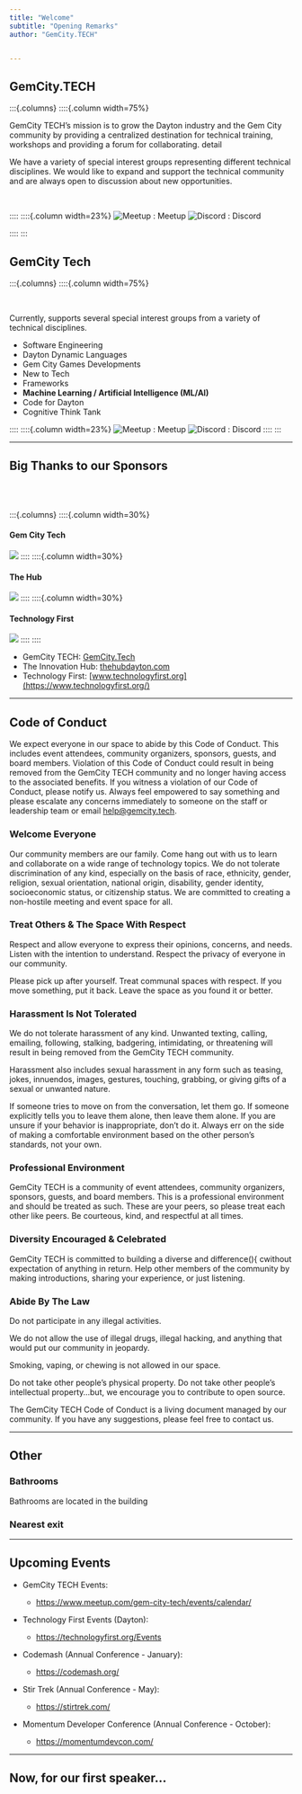```yaml
---
title: "Welcome"
subtitle: "Opening Remarks"
author: "GemCity.TECH"


---
```


## GemCity.TECH

:::{.columns}
::::{.column width=75%}

GemCity TECH’s mission is to grow the Dayton industry and the Gem City community by providing a centralized destination for technical training, workshops and providing a forum for collaborating. detail

We have a variety of special interest groups representing different technical disciplines. We would like to expand and support the technical community and are always open to discussion about new opportunities.

<br>



::::
::::{.column width=23%}
![Meetup](./img/GemCity_meetup_qr.png)
: Meetup
![Discord](./img/gemcity_discord_qr.png)
: Discord

::::
:::

## GemCity Tech

:::{.columns}
::::{.column width=75%}


<br>

Currently, supports several special interest groups from a variety of technical disciplines.


- Software Engineering
- Dayton Dynamic Languages
- Gem City Games Developments
- New to Tech
- Frameworks
- **Machine Learning / Artificial Intelligence (ML/AI)**
- Code for Dayton
- Cognitive Think Tank

::::
::::{.column width=23%}
![Meetup](./img/GemCity_meetup_qr.png)
: Meetup
![Discord](./img/gemcity_discord_qr.png)
: Discord
::::
:::


---


## Big Thanks to our Sponsors

<br>
<br>

:::{.columns}
::::{.column width=30%}
#### Gem City Tech
![](./img/logo/GCTLogo.png)
::::
::::{.column width=30%}
#### The Hub
 ![](./img/logo/The-Hub-Logo-PNC.jpg)
::::
::::{.column width=30%}
#### Technology First
 ![](./img/logo/tech_first_logo.jpg)
::::
::::




* GemCity TECH: [GemCity.Tech](https://Gemcity.tech)
* The Innovation Hub: [thehubdayton.com](https://www.thehubdayton.com/)
* Technology First: [www.technologyfirst.org](https://www.technologyfirst.org/)

---

## Code of Conduct

We expect everyone in our space to abide by this Code of Conduct. This includes event attendees, community organizers, sponsors, guests, and board members. Violation of this Code of Conduct could result in being removed from the GemCity TECH community and no longer having access to the associated benefits. If you witness a violation of our Code of Conduct, please notify us. Always feel empowered to say something and please escalate any concerns immediately to someone on the staff or leadership team or email help@gemcity.tech.

### Welcome Everyone

Our community members are our family. Come hang out with us to learn and collaborate on a wide range of technology topics. We do not tolerate discrimination of any kind, especially on the basis of race, ethnicity, gender, religion, sexual orientation, national origin, disability, gender identity, socioeconomic status, or citizenship status. We are committed to creating a non-hostile meeting and event space for all.

### Treat Others & The Space With Respect

Respect and allow everyone to express their opinions, concerns, and needs. Listen with the intention to understand. Respect the privacy of everyone in our community.

Please pick up after yourself. Treat communal spaces with respect. If you move something, put it back. Leave the space as you found it or better.

### Harassment Is Not Tolerated

We do not tolerate harassment of any kind. Unwanted texting, calling, emailing, following, stalking, badgering, intimidating, or threatening will result in being removed from the GemCity TECH community.

Harassment also includes sexual harassment in any form such as teasing, jokes, innuendos, images, gestures, touching, grabbing, or giving gifts of a sexual or unwanted nature.

If someone tries to move on from the conversation, let them go. If someone explicitly tells you to leave them alone, then leave them alone. If you are unsure if your behavior is inappropriate, don’t do it. Always err on the side of making a comfortable environment based on the other person’s standards, not your own.

### Professional Environment

GemCity TECH is a community of event attendees, community organizers, sponsors, guests, and board members. This is a professional environment and should be treated as such. These are your peers, so please treat each other like peers. Be courteous, kind, and respectful at all times.

### Diversity Encouraged & Celebrated

GemCity TECH is committed to building a diverse and difference(){
    cwithout expectation of anything in return. Help other members of the community by making introductions, sharing your experience, or just listening.

### Abide By The Law

Do not participate in any illegal activities.

We do not allow the use of illegal drugs, illegal hacking, and anything that would put our community in jeopardy.

Smoking, vaping, or chewing is not allowed in our space.

Do not take other people’s physical property. Do not take other people’s intellectual property…but, we encourage you to contribute to open source.

The GemCity TECH Code of Conduct is a living document managed by our community. If you have any suggestions, please feel free to contact us.

---

## Other

### Bathrooms

Bathrooms are located in the building

### Nearest exit


---

## Upcoming Events

* GemCity TECH Events: 
  * https://www.meetup.com/gem-city-tech/events/calendar/

* Technology First Events (Dayton):
  * https://technologyfirst.org/Events

* Codemash (Annual Conference - January):
  * https://codemash.org/

* Stir Trek (Annual Conference - May): 
  * https://stirtrek.com/

* Momentum Developer Conference (Annual Conference - October):
  * https://momentumdevcon.com/

---

## Now,  for our first speaker...

